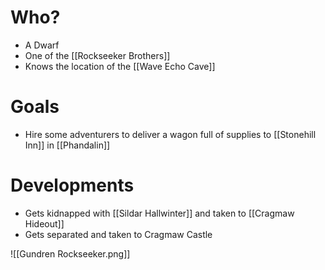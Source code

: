 # Who?
- A Dwarf
- One of the [[Rockseeker Brothers]]
- Knows the location of the [[Wave Echo Cave]]

# Goals
- Hire some adventurers to deliver a wagon full of supplies to [[Stonehill Inn]] in [[Phandalin]]


# Developments
- Gets kidnapped with [[Sildar Hallwinter]] and taken to [[Cragmaw Hideout]]
- Gets separated and taken to Cragmaw Castle



![[Gundren Rockseeker.png]]